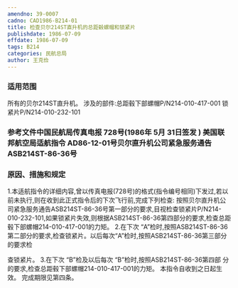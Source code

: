 ```yaml
---
amendno: 39-0007
cadno: CAD1986-B214-01
title: 检查贝尔214ST直升机的总距毂螺帽和锁紧片
publishdate: 1986-07-09
effdate: 1986-07-09
tags: B214
categories: 民航总局
author: 王克俭
---
```


### 适用范围 
所有的贝尔214ST直升机。     涉及的部件:总距毂下部螺帽P/N214-010-417-001  锁紧片P/N214-010-232-101

<!--more-->
### 参考文件中国民航局传真电报 728号(1986年 5月 31日签发 ) 美国联邦航空局适航指令 AD86-12-01号贝尔直升机公司紧急服务通告 ASB214ST-86-36号

### 原因、措施和规定 
 1.本适航指令的详细内容,曾以传真电报(728号)的格式(指令编号相同)下发过,若以前未执行,则在收到此正式指令后的下次飞行前,完成下列检查: 
    按照贝尔直升机公司紧急服务通告ASB214ST-86-36号第一部分的要求,目视检查锁紧片P/N214-010-232-101,如果锁紧片失效,则根据ASB214ST-86-36第四部分的要求,检查总距毂下部螺帽214-010-417-001的力矩。 
2.在下次 
“A”检时,按照ASB214ST-86-36第二部分的要求,检查锁紧片。以后每次“A”检时,按照ASB214ST-86-36第三部分的要求检

  
查锁紧片。 
3.在下次 “B”检及以后每次 “B”检时,按照ASB214ST-86-36第四部
分的要求,检查总距毂下部螺帽214-010-417-001的力矩。     本指令自收到之日起生效。     完成期限见第四条。 
